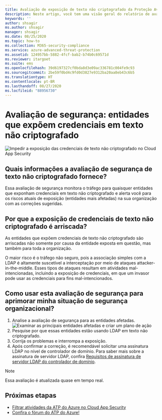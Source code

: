 ```yaml
---
title: Avaliação de exposição de texto não criptografado da Proteção Avançada contra Ameaças do Azure
description: Neste artigo, você tem uma visão geral do relatório de avaliação da situação de segurança de identidade da exposição de texto não criptografado da ATP do Azure.
keywords: ''
author: shsagir
ms.author: shsagir
manager: shsagir
ms.date: 08/25/2020
ms.topic: how-to
ms.collection: M365-security-compliance
ms.service: azure-advanced-threat-protection
ms.assetid: 124957bb-5882-4fcf-bab2-b74b0c69571d
ms.reviewer: itargoet
ms.suite: ems
ms.openlocfilehash: 39d6197327cf0bda8d3e09ac336781c004fe9c93
ms.sourcegitcommit: 2be59f0bd4c9fd0d3827e9312ba20aa8eb43c6b5
ms.translationtype: HT
ms.contentlocale: pt-BR
ms.lasthandoff: 08/27/2020
ms.locfileid: "88956730"
---
```

# <a name="security-assessment-entities-exposing-credentials-in-clear-text"></a>Avaliação de segurança: entidades que expõem credenciais em texto não criptografado

![Impedir a exposição das credenciais de texto não criptografado no Cloud App Security](media/atp-cas-isp-clear-text-1.png)

## <a name="what-information-does-the-prevent-clear-text-security-assessment-provide"></a>Quais informações a avaliação de segurança de texto não criptografado fornece?

Essa avaliação de segurança monitora o tráfego para quaisquer entidades que exponham credenciais em texto não criptografado e alerta você para os riscos atuais de exposição (entidades mais afetadas) na sua organização com as correções sugeridas.

## <a name="why-is-clear-text-credential-exposure-risky"></a>Por que a exposição de credenciais de texto não criptografado é arriscada?

As entidades que expõem credenciais de texto não criptografado são arriscadas não somente por causa da entidade exposta em questão, mas também para toda a organização.

O maior risco é o tráfego não seguro, pois a associação simples com a LDAP é altamente suscetível a interceptação por meio de ataques attacker-in-the-middle. Esses tipos de ataques resultam em atividades mal-intencionadas, incluindo a exposição de credenciais, em que um invasor pode usar as credenciais para fins mal-intencionados.

## <a name="how-do-i-use-this-security-assessment-to-improve-my-organizational-security-posture"></a>Como usar esta avaliação de segurança para aprimorar minha situação de segurança organizacional?

1. Analise a avaliação de segurança para as entidades afetadas.
    ![Examinar as principais entidades afetadas e criar um plano de ação](media/atp-cas-isp-clear-text-2.png)
1. Pesquise por que essas entidades estão usando LDAP em texto não criptografado.
1. Corrija os problemas e interrompa a exposição.
1. Após confirmar a correção, é recomendável solicitar uma assinatura LDAP no nível de controlador de domínio. Para saber mais sobre a assinatura de servidor LDAP, confira [Requisitos de assinatura de servidor LDAP do controlador de domínio](/windows/security/threat-protection/security-policy-settings/domain-controller-ldap-server-signing-requirements).

> [!NOTE]
> Essa avaliação é atualizada quase em tempo real.

## <a name="next-steps"></a>Próximas etapas

- [Filtrar atividades da ATP do Azure no Cloud App Security](atp-activities-filtering-mcas.md)
- [Confira o fórum do ATP do Azure!](https://aka.ms/azureatpcommunity)